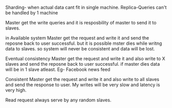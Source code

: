 Sharding- when actual data cant fit in single machine.
Replica-Queries can't be handled by 1 machine

Master get the write queries and it is resposbility of master to send it to slaves.

in Available system
Master get the request and write it and send the reposne back to user successful. but it is possible mster dies while writng data to slaves.
so system will never be consistent and data will be lost.

Eventual consistency
Master get the request and write it and also write to X slaves and send the reposne back to user successful.
if master dies data will be in 1 slave atleast. Eg- Facebook news feed

Consistent
Master get the request and write it and also write to all slaves and send the response to user.
My writes will be very slow  and latency is very high.

Read request always serve by any random slaves.

